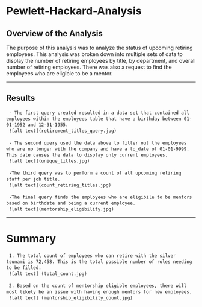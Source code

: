 # Pewlett-Hackard-Analysis


## **Overview of the Analysis**
The purpose of this analysis was to analyze the status of upcoming retiring employees. This analysis was broken down into multiple sets of data to display the number of retiring employees by title, by department, and overall number of retiring employees. There was also a request to find the employees who are eligible to be a mentor.

---

## **Results**
     - The first query created resulted in a data set that contained all employees within the employees table that have a birthday between 01-01-1952 and 12-31-1955. 
     ![alt text](retirement_titles_query.jpg)

     - The second query used the data above to filter out the employees who are no longer with the company and have a to_date of 01-01-9999. This date causes the data to display only current employees.
     ![alt text](unique_titles.jpg)

     -The third query was to perform a count of all upcoming retiring staff per job title.
     ![alt text](count_retiring_titles.jpg)

     -The final query finds the employees who are eligibile to be mentors based on birthdate and being a current employee.
     ![alt text](mentorship_eligibility.jpg)

---

# Summary


     1. The total count of employees who can retire with the silver tsunami is 72,458. This is the total possible number of roles needing to be filled.
     ![alt text] (total_count.jpg)

     2. Based on the count of mentorship eligible employees, there will most likely be an issue with having enough mentors for new employees.
     ![alt text] (mentorship_eligibility_count.jpg)
